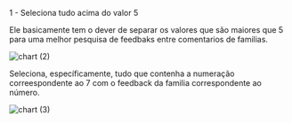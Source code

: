 1 - Seleciona tudo acima do valor 5

Ele basicamente tem o dever de separar os valores que são maiores que 5 para uma melhor pesquisa de feedbaks entre comentarios de familias.

![chart (2)](https://github.com/user-attachments/assets/073e57b6-3a7a-4be9-868e-0f7aef140a19)

Seleciona, específicamente, tudo que contenha a numeração correespondente ao 7 com o feedback da familia correspondente ao número.

![chart (3)](https://github.com/user-attachments/assets/f77914c2-799b-4595-982e-073ecbf30eef)
